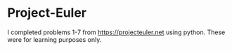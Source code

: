 # Project-Euler
I completed problems 1-7 from https://projecteuler.net using python. These were for learning purposes only.
